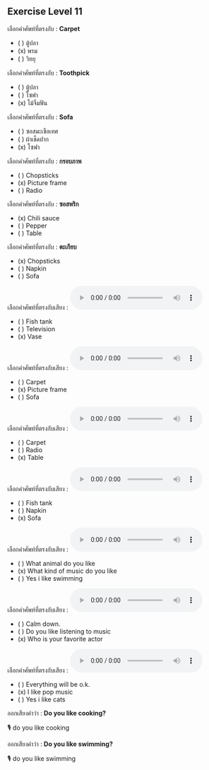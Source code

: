 ## Exercise Level 11

 เลือกคำศัพท์ที่ตรงกับ : **Carpet**
 - ( ) ตู้ปลา
 - (x) พรม
 - ( ) วิทยุ

 เลือกคำศัพท์ที่ตรงกับ : **Toothpick**
 - ( ) ตู้ปลา
 - ( ) โซฟา
 - (x) ไม้จิ้มฟัน

 เลือกคำศัพท์ที่ตรงกับ : **Sofa**
 - ( ) ซอสมะเขือเทศ
 - ( ) ผ้าเช็ดปาก
 - (x) โซฟา

 เลือกคำศัพท์ที่ตรงกับ : **กรอบภาพ**
 - ( ) Chopsticks
 - (x) Picture frame
 - ( ) Radio

 เลือกคำศัพท์ที่ตรงกับ : **ซอสพริก**
 - (x) Chili sauce
 - ( ) Pepper
 - ( ) Table

 เลือกคำศัพท์ที่ตรงกับ : **ตะเกียบ**
 - (x) Chopsticks
 - ( ) Napkin
 - ( ) Sofa

เลือกคำศัพท์ที่ตรงกับเสียง :  ![](/media/audio/vase.mp3) 
 - ( ) Fish tank
 - ( ) Television
 - (x) Vase


เลือกคำศัพท์ที่ตรงกับเสียง :  ![](/media/audio/picture&#x20;frame.mp3) 
 - ( ) Carpet
 - (x) Picture frame
 - ( ) Sofa


เลือกคำศัพท์ที่ตรงกับเสียง :  ![](/media/audio/table.mp3) 
 - ( ) Carpet
 - ( ) Radio
 - (x) Table


เลือกคำศัพท์ที่ตรงกับเสียง :  ![](/media/audio/sofa.mp3) 
 - ( ) Fish tank
 - ( ) Napkin
 - (x) Sofa


เลือกคำศัพท์ที่ตรงกับเสียง :  ![](/media/audio/What&#x20;kind&#x20;of&#x20;music&#x20;do&#x20;you&#x20;like.mp3) 
 - ( ) What animal do you like
 - (x) What kind of music do you like
 - ( ) Yes i like swimming


เลือกคำศัพท์ที่ตรงกับเสียง :  ![](/media/audio/Who&#x20;is&#x20;your&#x20;favorite&#x20;actor.mp3) 
 - ( ) Calm down.
 - ( ) Do you like listening to music
 - (x) Who is your favorite actor


เลือกคำศัพท์ที่ตรงกับเสียง :  ![](/media/audio/I&#x20;like&#x20;pop&#x20;music.mp3) 
 - ( ) Everything will be o.k.
 - (x) I like pop music
 - ( ) Yes i like cats

ออกเสียงคำว่า : **Do you like cooking?** 

🎙️ do you like cooking

ออกเสียงคำว่า : **Do you like swimming?** 

🎙️ do you like swimming

